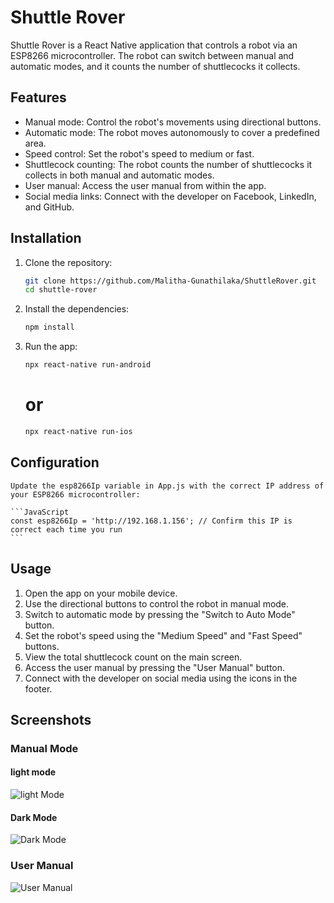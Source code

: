 # Shuttle Rover

Shuttle Rover is a React Native application that controls a robot via an ESP8266 microcontroller. The robot can switch between manual and automatic modes, and it counts the number of shuttlecocks it collects.

## Features

- Manual mode: Control the robot's movements using directional buttons.
- Automatic mode: The robot moves autonomously to cover a predefined area.
- Speed control: Set the robot's speed to medium or fast.
- Shuttlecock counting: The robot counts the number of shuttlecocks it collects in both manual and automatic modes.
- User manual: Access the user manual from within the app.
- Social media links: Connect with the developer on Facebook, LinkedIn, and GitHub.

## Installation

1. Clone the repository:
   ```bash
   git clone https://github.com/Malitha-Gunathilaka/ShuttleRover.git
   cd shuttle-rover

2. Install the dependencies:
   ```bash
   npm install
   ```

3. Run the app:
   ```bash
   npx react-native run-android
   ```
   # or
    ```bash
   npx react-native run-ios
   ```

## Configuration
    Update the esp8266Ip variable in App.js with the correct IP address of your ESP8266 microcontroller:

    ```JavaScript
    const esp8266Ip = 'http://192.168.1.156'; // Confirm this IP is correct each time you run
    ```

## Usage

1. Open the app on your mobile device.
2. Use the directional buttons to control the robot in manual mode.
3. Switch to automatic mode by pressing the "Switch to Auto Mode" button.
4. Set the robot's speed using the "Medium Speed" and "Fast Speed" buttons.
5. View the total shuttlecock count on the main screen.
6. Access the user manual by pressing the "User Manual" button.
7. Connect with the developer on social media using the icons in the footer.

## Screenshots

### Manual Mode
#### light mode 
![light Mode](https://github.com/Malitha-Gunathilaka/ShuttleRover-Project/blob/main/Mobile%20Application/manual%20mode.jpg)

#### Dark Mode
![Dark Mode](https://github.com/Malitha-Gunathilaka/ShuttleRover-Project/blob/main/Dark%20mode.jpg)

### User Manual
![User Manual](https://github.com/Malitha-Gunathilaka/ShuttleRover-Project/blob/main/User%20manual.jpg)

<!-- ### User Manual
![User Manual](screenshots/user_manual.png) -->


